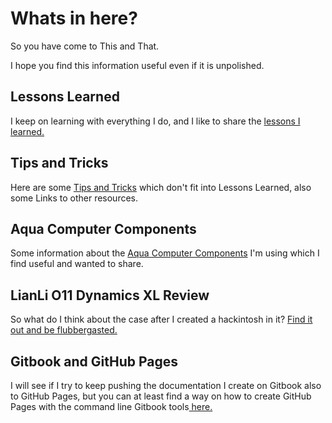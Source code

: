 # Whats in here?

So you have come to This and That.

I hope you find this information useful even if it is unpolished.

## Lessons Learned

I keep on learning with everything I do, and I like to share the [lessons I learned.](lessons-learned.md)

## Tips and Tricks

Here are some [Tips and Tricks](tips-and-tricks.md) which don't fit into Lessons Learned, also some Links to other resources.

## Aqua Computer Components

Some information about the [Aqua Computer Components](aquacomputer/aquacomputer-in-general.md) I'm using which I find useful and wanted to share.

## LianLi O11 Dynamics XL Review

So what do I think about the case after I created a hackintosh in it? [Find it out and be flubbergasted.](lianli-o11-dynamics-xl-review/)

## Gitbook and GitHub Pages

I will see if I try to keep pushing the documentation I create on Gitbook also to GitHub Pages, but you can at least find a way on how to create GitHub Pages with the command line Gitbook tools[ here.](using-gitbook-to-generate-the-documentation.md)



